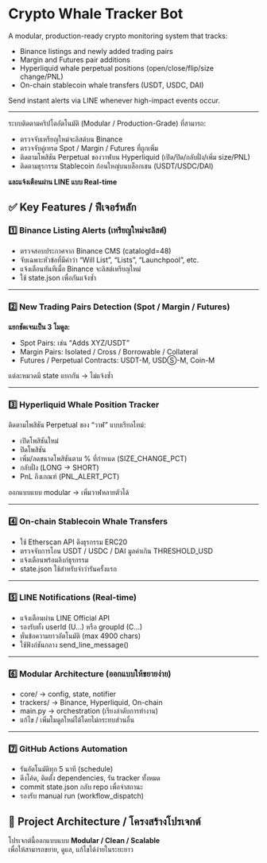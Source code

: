 # Crypto Whale Tracker Bot

A modular, production-ready crypto monitoring system that tracks:
- Binance listings and newly added trading pairs
- Margin and Futures pair additions
- Hyperliquid whale perpetual positions (open/close/flip/size change/PNL)
- On-chain stablecoin whale transfers (USDT, USDC, DAI)

Send instant alerts via LINE whenever high-impact events occur.

---

ระบบติดตามคริปโตอัตโนมัติ (Modular / Production-Grade) ที่สามารถ:
- ตรวจจับเหรียญใหม่จะลิสต์บน Binance
- ตรวจจับคู่เทรด Spot / Margin / Futures ที่ถูกเพิ่ม
- ติดตามโพสิชัน Perpetual ของวาฬบน Hyperliquid (เปิด/ปิด/กลับฝั่ง/เพิ่ม size/PNL)
- ติดตามธุรกรรม Stablecoin ก้อนใหญ่บนบล็อกเชน (USDT/USDC/DAI)

**และแจ้งเตือนผ่าน LINE แบบ Real-time**


## ✅ Key Features / ฟีเจอร์หลัก

### 1️⃣ Binance Listing Alerts (เหรียญใหม่จะลิสต์)
- ตรวจสอบประกาศจาก Binance CMS (catalogId=48)
- จับเฉพาะหัวข้อที่มีคำว่า “Will List”, “Lists”, “Launchpool”, etc.
- แจ้งเตือนทันทีเมื่อ Binance จะลิสต์เหรียญใหม่
- ใช้ state.json เพื่อกันแจ้งซ้ำ

---

### 2️⃣ New Trading Pairs Detection (Spot / Margin / Futures)
**แยกชัดเจนเป็น 3 โมดูล:**
- Spot Pairs: เช่น “Adds XYZ/USDT”
- Margin Pairs: Isolated / Cross / Borrowable / Collateral
- Futures / Perpetual Contracts: USDT-M, USDⓈ-M, Coin-M

แต่ละหมวดมี state แยกกัน → ไม่แจ้งซ้ำ

---

### 3️⃣ Hyperliquid Whale Position Tracker
ติดตามโพสิชัน Perpetual ของ “วาฬ” แบบเรียลไทม์:
- เปิดโพสิชันใหม่
- ปิดโพสิชัน
- เพิ่ม/ลดขนาดโพสิชันตาม % ที่กำหนด (SIZE_CHANGE_PCT)
- กลับฝั่ง (LONG → SHORT)
- PnL ถึงเกณฑ์ (PNL_ALERT_PCT)

ออกแบบแบบ modular → เพิ่มวาฬหลายตัวได้

---

### 4️⃣ On-chain Stablecoin Whale Transfers
- ใช้ Etherscan API ดึงธุรกรรม ERC20
- ตรวจจับการโอน USDT / USDC / DAI มูลค่าเกิน THRESHOLD_USD
- แจ้งเตือนพร้อมลิงก์ธุรกรรม
- state.json ใช้สำหรับจำว่ารันครั้งแรก

---

### 5️⃣ LINE Notifications (Real-time)
- แจ้งเตือนผ่าน LINE Official API
- รองรับทั้ง userId (U…) หรือ groupId (C…)
- หั่นข้อความยาวอัตโนมัติ (max 4900 chars)
- ใช้ฟังก์ชันกลาง send_line_message()

---

### 6️⃣ Modular Architecture (ออกแบบให้ขยายง่าย)
- core/ → config, state, notifier
- trackers/ → Binance, Hyperliquid, On-chain
- main.py → orchestration (เรียงลำดับการทำงาน)
- แก้ไข / เพิ่มโมดูลใหม่ได้โดยไม่กระทบส่วนอื่น

---

### 7️⃣ GitHub Actions Automation
- รันอัตโนมัติทุก 5 นาที (schedule)
- ดึงโค้ด, ติดตั้ง dependencies, รัน tracker ทั้งหมด
- commit state.json กลับ repo เพื่อจำสถานะ
- รองรับ manual run (workflow_dispatch)


## 🧠 Project Architecture / โครงสร้างโปรเจกต์

โปรเจกต์นี้ออกแบบแบบ **Modular / Clean / Scalable**  
เพื่อให้สามารถขยาย, ดูแล, แก้ไขได้ง่ายในระยะยาว


